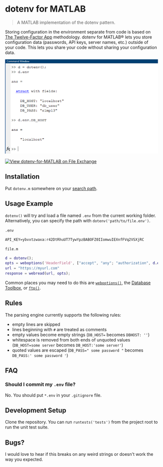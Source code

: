 # dotenv for MATLAB
> A MATLAB implementation of the dotenv pattern. 

Storing configuration in the environment separate from code is based on [The Twelve-Factor App](https://12factor.net/config) methodology. dotenv for MATLAB&reg; lets you store configuration data (passwords, API keys, server names, etc.) outside of your code. This lets you share your code without sharing your configuration data. 

![screenshot](config/dotenv-screenshot.png "MATLAB Screenshot")

[![View dotenv-for-MATLAB on File Exchange](https://www.mathworks.com/matlabcentral/images/matlab-file-exchange.svg)](https://www.mathworks.com/matlabcentral/fileexchange/73988-dotenv-for-matlab)
## Installation
Put `dotenv.m` somewhere on your [search path](https://www.mathworks.com/help/matlab/ref/path.html).

## Usage Example
`dotenv()` will try and load a file named `.env` from the current working folder. Alternatively, you can specify the path with `dotenv('path/to/file.env')`.

`.env`
```text
API_KEY=ybvxtzwaxa:r42DtRhuUT7TywYpzBABOFZ0IIomwuIEXnfFVq2VSXjRC
```

`file.m`
```matlab
d = dotenv();
opts = weboptions('HeaderField', ["accept", "any"; "authorization", d.env.API_KEY])
url = "https://myurl.com"
response = webread(url, opts);
```
Common places you may need to do this are [`weboptions()`](https://www.mathworks.com/help/matlab/ref/weboptions.html), the [Database Toolbox](https://www.mathworks.com/help/database/ug/database.odbc.connection.html), or [`ftp()`](https://www.mathworks.com/help/matlab/ref/ftp.html).

## Rules
The parsing engine currently supports the following rules:
* empty lines are skipped
* lines beginning with `#` are treated as comments
* empty values become empty strings (`DB_HOST=` becomes `DBHOST: ''`)
* whitespace is removed from both ends of unquoted values (`DB_HOST=some server` becomes `DB_HOST:'some server'`)
* quoted values are escaped (`DB_PASS=" some password "` becomes `DB_PASS:' some password '`)

## FAQ
### Should I commit my `.env` file?
No. You should put `*.env` in your `.gitignore` file.

## Development Setup
Clone the repository. You can run `runtests('tests')` from the project root to run the unit test suite.

## Bugs?
I would love to hear if this breaks on any weird strings or doesn't work the way you expected.
